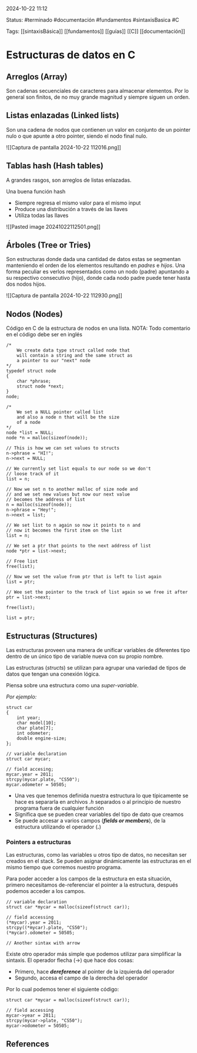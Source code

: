  
2024-10-22 11:12

Status: #terminado #documentación #fundamentos #sintaxisBasica #C

Tags: [[sintaxisBásica]] [[fundamentos]] [[guías]] [[C]] [[documentación]]
# Estructuras de datos en C

## Arreglos (Array)

Son cadenas secuenciales de caracteres para almacenar elementos. Por lo general son finitos, de no muy grande magnitud y siempre siguen un orden.

## Listas enlazadas (Linked lists)

Son una cadena de nodos que contienen un valor en conjunto de un pointer nulo o que apunte a otro pointer, siendo el nodo final nulo.

![[Captura de pantalla 2024-10-22 112016.png]]

## Tablas hash (Hash tables)

A grandes rasgos, son arreglos de listas enlazadas.

Una buena función hash

- Siempre regresa el mismo valor para el mismo input
- Produce una distribución a través de las llaves
- Utiliza todas las llaves

![[Pasted image 20241022112501.png]]

## Árboles (Tree or Tries)

Son estructuras donde dada una cantidad de datos estas se segmentan manteniendo el orden de los elementos resultando en *padres* e *hijos*. Una forma peculiar es verlos representados como un nodo (padre) apuntando a su respectivo consecutivo (hijo), donde cada nodo padre puede tener hasta dos nodos hijos.

![[Captura de pantalla 2024-10-22 112930.png]]

## Nodos (Nodes)

Código en C de la estructura de nodos en una lista. NOTA: Todo comentario en el código debe ser en inglés

```
/* 
    We create data type struct called node that
    will contain a string and the same struct as
    a pointer to our "next" node
*/
typedef struct node
{
	char *phrase;
	struct node *next;
}
node;

/* 
	We set a NULL pointer called list	
	and also a node n that will be the size
	of a node
*/
node *list = NULL;
node *n = malloc(sizeof(node));

// This is how we can set values to structs
n->phrase = "HI!";
n->next = NULL;

// We currently set list equals to our node so we don't
// loose track of it
list = n;

// Now we set n to another malloc of size node and
// and we set new values but now our next value
// becomes the address of list
n = malloc(sizeof(node));
n->phrase = "Hey!";
n->next = list;

// We set list to n again so now it points to n and
// now it becomes the first item on the list
list = n;

// We set a ptr that points to the next address of list
node *ptr = list->next;

// Free list
free(list);

// Now we set the value from ptr that is left to list again
list = ptr;

// Wee set the pointer to the track of list again so we free it after
ptr = list->next;

free(list);

list = ptr;
```


## Estructuras (Structures)

Las estructuras proveen una manera de unificar variables de diferentes tipo dentro de un único tipo de variable nueva con su propio nombre.

Las estructuras (*structs*) se utilizan para agrupar una variedad de tipos de datos que tengan una conexión lógica.

Piensa sobre una estructura como una *super-variable*.

*Por ejemplo:*

```
struct car
{
	int year;
	char model[10];
	char plate[7];
	int odometer;
	double engine-size;
};

// variable declaration
struct car mycar;

// field accesing;
mycar.year = 2011;
strcpy(mycar.plate, "CS50");
mycar.odometer = 50505;
```

- Una ves que tenemos definida nuestra estructura lo que típicamente se hace es separarla en archivos *.h* separados o al principio de nuestro programa fuera de cualquier función
- Significa que se pueden crear variables del tipo de dato que creamos
- Se puede accesar a varios campos (***fields or members***), de la estructura utilizando el operador    (**.**)

### Pointers a estructuras

Las estructuras, como las variables u otros tipo de datos, no necesitan ser creados en el stack. Se pueden asignar dinámicamente las estructuras en el mismo tiempo que corremos nuestro programa.

Para poder acceder a los campos de la estructura en esta situación, primero necesitamos de-referenciar el pointer a la estructura, después podemos acceder a los campos.

```
// variable declaration
struct car *mycar = malloc(sizeof(struct car));

// field accessing
(*mycar).year = 2011;
strcpy((*mycar).plate, "CS50");
(*mycar).odometer = 50505;

// Another sintax with arrow
```

Existe otro operador más simple que podemos utilizar para simplificar la sintaxis. El operador flecha (->) que hace dos cosas:

- Primero, hace ***dereference*** al pointer de la izquierda del operador
- Segundo, accesa el campo de la derecha del operador

Por lo cual podemos tener el siguiente código:

```
struct car *mycar = malloc(sizeof(struct car));

// field accessing
mycar->year = 2011;
strcpy(mycar->plate, "CS50");
mycar->odometer = 50505;
```
## References
